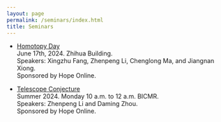 ```yaml
---
layout: page
permalink: /seminars/index.html
title: Seminars
---
```


- [Homotopy Day](https://zhenpeng-li.github.io/mypaper/syllabus_homotopyday.pdf)<br>
June 17th, 2024. Zhihua Building.<br>
Speakers: Xingzhu Fang, Zhenpeng Li, Chenglong Ma, and Jiangnan Xiong.<br>
Sponsored by Hope Online.<br>

- [Telescope Conjecture](https://zhenpeng-li.github.io/mypaper/syllabus_telescope.pdf)<br>
Summer 2024. Monday 10 a.m. to 12 a.m. BICMR.<br>
Speakers: Zhenpeng Li and Daming Zhou.<br>
Sponsored by Hope Online.<br>
